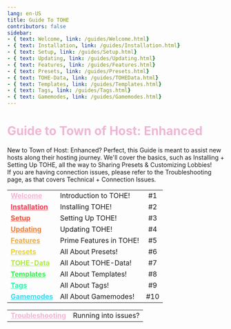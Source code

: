 ```yaml
---
lang: en-US
title: Guide To TOHE
contributors: false
sidebar:
- { text: Welcome, link: /guides/Welcome.html}
- { text: Installation, link: /guides/Installation.html}
- { text: Setup, link: /guides/Setup.html}
- { text: Updating, link: /guides/Updating.html}
- { text: Features, link: /guides/Features.html}
- { text: Presets, link: /guides/Presets.html}
- { text: TOHE-Data, link: /guides/TOHEData.html}
- { text: Templates, link: /guides/Templates.html}
- { text: Tags, link: /guides/Tags.html}
- { text: Gamemodes, link: /guides/Gamemodes.html}
---
```


# <font color=#f0b6d5>Guide to Town of Host: Enhanced</font>

New to Town of Host: Enhanced? Perfect, this Guide is meant to assist new hosts along their hosting journey. We'll cover the basics, such as Installing + Setting Up TOHE, all the way to Sharing Presets & Customizing Lobbies!<br>
If you are having connection issues, please refer to the Troubleshooting page, as that covers Technical + Connection Issues.

<table>
<tr>
<td><a href="/guides/Welcome.html" style="color:#f0b6d5"><b>Welcome</b></a></td>
<td>Introduction to TOHE!</td>
<td align="center">#1</td>
</tr>
<tr>
<td><a href="/guides/Installation.html" style="color:#ed3d52"><b>Installation</b></a></td>
<td>Installing TOHE!</td>
<td align="center">#2</td>
</tr>
<tr>
<td><a href="/guides/Setup.html" style="color:#ed543d"><b>Setup</b></a></td>
<td>Setting Up TOHE!</td>
<td align="center">#3</td>
</tr>
<tr>
<td><a href="/guides/Updating.html" style="color:#ed803d"><b>Updating</b></a></td>
<td>Updating TOHE!</td>
<td align="center">#4</td>
</tr>
<tr>
<td><a href="/guides/Features.html" style="color:#edac3d"><b>Features</b></a></td>
<td>Prime Features in TOHE!</td>
<td align="center">#5</td>
</tr>
<tr>
<td><a href="/guides/Presets.html" style="color:#ebd326"><b>Presets</b></a></td>
<td>All About Presets!</td>
<td align="center">#6</td>
</tr>
<tr>
<td><a href="/guides/TOHEData.html" style="color:#aaed3d"><b>TOHE-Data</b></a></td>
<td>All About TOHE-Data!</td>
<td align="center">#7</td>
</tr>
<tr>
<td><a href="/guides/Templates.html" style="color:#3ded54"><b>Templates</b></a></td>
<td>All About Templates!</td>
<td align="center">#8</td>
</tr>
<tr>
<td><a href="/guides/Tags.html" style="color:#3dedac"><b>Tags</b></a></td>
<td>All About Tags!</td>
<td align="center">#9</td>
</tr>
<tr>
<td><a href="/guides/Tags.html" style="color:#3dd6ed"><b>Gamemodes</b></a></td>
<td>All About Gamemodes!</td>
<td align="center">#10</td>
</tr>
</table>
<table>
<tr>
<td><a href="/Troubleshooting.html" style="color:#f0b6d5"><b>Troubleshooting</b></a></td>
<td>Running into issues?</td>
</tr>
</table>